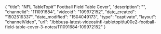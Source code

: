 {
    "title": "NFL TableTopit&trade; Football Field Table Cover",
    "description": "",
    "channelid": "111091684",
    "videoid": "109972152",
    "date_created": "1502519337",
    "date_modified": "1504049173",
    "type": "captivate",
    "layout": "channelVideo",
    "url": "\/bbbusa-latest-videos\/nfl-tabletopit\u00e2-football-field-table-cover-3-notes\/111091684-109972152"
}